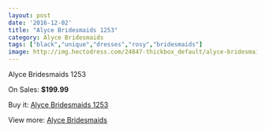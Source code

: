 ```yaml
---
layout: post
date: '2016-12-02'
title: "Alyce Bridesmaids 1253"
category: Alyce Bridesmaids
tags: ["black","unique","dresses","rosy","bridesmaids"]
image: http://img.hectodress.com/24847-thickbox_default/alyce-bridesmaids-1253.jpg
---
```

Alyce Bridesmaids 1253

On Sales: **$199.99**
<a href="https://www.hectodress.com/bridesmaid-dresses-alyce-bridesmaids/11392-alyce-bridesmaids-1253.html"><amp-img layout="responsive" width="600" height="600" src="//img.hectodress.com/24847-thickbox_default/alyce-bridesmaids-1253.jpg" alt="Alyce Bridesmaids 1253 0" /></a>
<a href="https://www.hectodress.com/bridesmaid-dresses-alyce-bridesmaids/11392-alyce-bridesmaids-1253.html"><amp-img layout="responsive" width="600" height="600" src="//img.hectodress.com/24848-thickbox_default/alyce-bridesmaids-1253.jpg" alt="Alyce Bridesmaids 1253 1" /></a>

Buy it: [Alyce Bridesmaids 1253](https://www.hectodress.com/bridesmaid-dresses-alyce-bridesmaids/11392-alyce-bridesmaids-1253.html "Alyce Bridesmaids 1253")

View more: [Alyce Bridesmaids](https://www.hectodress.com/181-bridesmaid-dresses-alyce-bridesmaids "Alyce Bridesmaids")